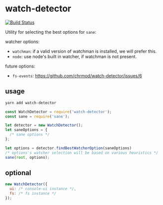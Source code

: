 # watch-detector
[![Build Status](https://travis-ci.org/chrmod/watch-detector.svg?branch=master)](https://travis-ci.org/chrmod/watch-detector)

Utility for selecting the best options for  `sane`:

watcher options:

* `watchman`: if a valid version of watchman is installed, we will prefer this.
* `node`: use node's built in watcher, if watchman is not present.


future options:

* `fs-events`: https://github.com/chrmod/watch-detector/issues/6


## usage

```sh
yarn add watch-detector
```

```js
const WatchDetector = require('watch-detector');
const sane = require('sane');

let detector = new WatchDetector();
let saneOptions = {
  /* sane options */
};

let options = detector.findBestWatcherOption(saneOptions)
/* options's watcher selection will be based on various heuristics */
sane(root, options);
```


## optional

```js
new WatchDetector({
  ui: /* console-ui instance */,
  fs: /* fs instance */
});
```
